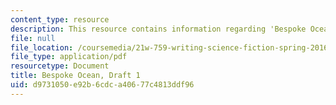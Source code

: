 ```yaml
---
content_type: resource
description: This resource contains information regarding 'Bespoke Ocean'.
file: null
file_location: /coursemedia/21w-759-writing-science-fiction-spring-2016/d9731050e92b6cdca40677c4813ddf96_MIT21W_759S16_Bespoke1.pdf
file_type: application/pdf
resourcetype: Document
title: Bespoke Ocean, Draft 1
uid: d9731050-e92b-6cdc-a406-77c4813ddf96
---
```

